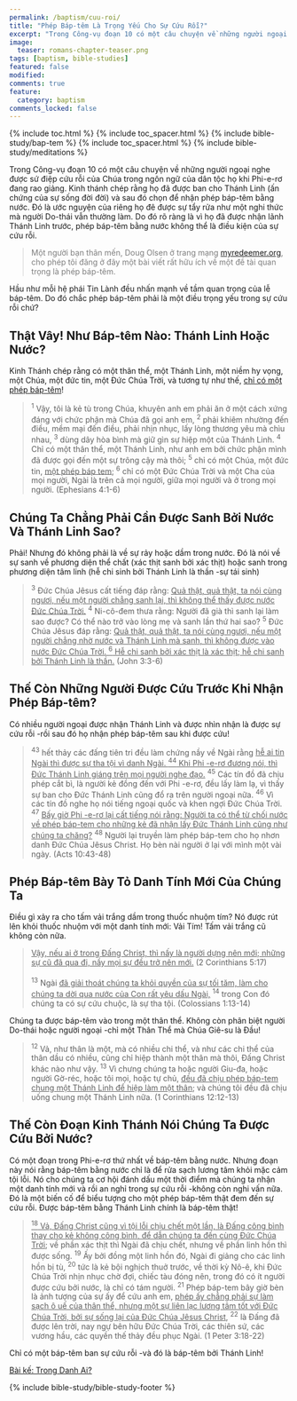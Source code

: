 ```yaml
---
permalink: /baptism/cuu-roi/
title: "Phép Báp-têm Là Trọng Yếu Cho Sự Cứu Rỗi?"
excerpt: "Trong Công-vụ đoạn 10 có một câu chuyện về những người ngoại nghe được sứ điệp cứu rỗi của Chúa trong ngôn ngữ của dân tộc họ khi Phi-e-rơ đang rao giảng. Kinh thánh chép rằng họ đã được ban cho Thánh Linh (ấn chứng của sự sống đời đời) và sau đó chọn để nhận phép báp-têm bằng nước. Đó là ước nguyện của riêng họ đê được sự tẩy rửa như một nghi thức mà người Do-thái vẫn thường làm. Do đó rõ ràng là vì họ đã được nhận lãnh Thánh Linh trước, phép báp-têm bằng nước không thể là điều kiện của sự cứu rỗi."
image: 
  teaser: romans-chapter-teaser.png
tags: [baptism, bible-studies]
featured: false
modified:
comments: true
feature:
  category: baptism
comments_locked: false
---
```


{% include toc.html %}
{% include toc_spacer.html %}
{% include bible-study/bap-tem %}
{% include toc_spacer.html %}
{% include bible-study/meditations %}

Trong Công-vụ đoạn 10 có một câu chuyện về những người ngoại nghe được sứ điệp cứu rỗi của Chúa trong ngôn ngữ của dân tộc họ khi Phi-e-rơ đang rao giảng. Kinh thánh chép rằng họ đã được ban cho Thánh Linh (ấn chứng của sự sống đời đời) và sau đó chọn để nhận phép báp-têm bằng nước. Đó là ước nguyện của riêng họ đê được sự tẩy rửa như một nghi thức mà người Do-thái vẫn thường làm. Do đó rõ ràng là vì họ đã được nhận lãnh Thánh Linh trước, phép báp-têm bằng nước không thể là điều kiện của sự cứu rỗi.

> <span style="color: rgba(0,0,0,0.5);">Một người bạn thân mến, Doug Olsen ở trang mạng <a href="http://myredeemer.org">myredeemer.org</a>, cho phép tôi đăng ở đây một bài viết rất hữu ích về một đề tài quan trọng là phép báp-têm.</span>

Hầu như mỗi hệ phái Tin Lành đều nhấn mạnh về tầm quan trọng của lễ báp-têm. Do đó chắc phép báp-têm phải là một điều trọng yếu trong sự cứu rỗi chứ?

## Thật Vây! Như Báp-têm Nào: Thánh Linh Hoặc Nước?

Kinh Thánh chép rằng có một thân thể, một Thánh Linh, một niềm hy vọng, một Chúa, một đức tin, một Đức Chúa Trời, và tương tự như thế, <u>chỉ có một phép báp-têm</u>!

> <sup>1</sup> Vậy, tôi là kẻ tù trong Chúa, khuyên anh em phải ăn ở một cách xứng đáng với chức phận mà Chúa đã gọi anh em, <sup>2</sup> phải khiêm nhường đến điều, mềm mại đến điều, phải nhịn nhục, lấy lòng thương yêu mà chìu nhau, <sup>3</sup> dùng dây hòa bình mà giữ gìn sự hiệp một của Thánh Linh. <sup>4</sup> Chỉ có một thân thể, một Thánh Linh, như anh em bởi chức phận mình đã được gọi đến một sự trông cậy mà thôi; <sup>5</sup> chỉ có một Chúa, một đức tin, <u>một phép báp tem</u>; <sup>6</sup> chỉ có một Ðức Chúa Trời và một Cha của mọi người, Ngài là trên cả mọi người, giữa mọi người và ở trong mọi người. (Ephesians 4:1-6)

## Chúng Ta Chẳng Phải Cần Được Sanh Bởi Nước Và Thánh Linh Sao?

Phải! Nhưng đó không phải là về sự rảy hoặc dầm trong nước. Đó là nói về sự sanh về phương diện thể chất (xác thịt sanh bởi xác thịt) hoặc sanh trong phương diện tâm linh (hễ chi sinh bởi Thánh Linh là thần -sự tái sinh)

> <sup>3</sup> Ðức Chúa Jêsus cất tiếng đáp rằng: <u>Quả thật, quả thật, ta nói cùng ngươi, nếu một người chẳng sanh lại, thì không thể thấy được nước Ðức Chúa Trời.</u> <sup>4</sup> Ni-cô-đem thưa rằng: Người đã già thì sanh lại làm sao được? Có thể nào trở vào lòng mẹ và sanh lần thứ hai sao? <sup>5</sup> Ðức Chúa Jêsus đáp rằng: <u>Quả thật, quả thật, ta nói cùng ngươi, nếu một người chẳng nhờ nước và Thánh Linh mà sanh, thì không được vào nước Ðức Chúa Trời. <sup>6</sup> Hễ chi sanh bởi xác thịt là xác thịt; hễ chi sanh bởi Thánh Linh là thần.</u> (John 3:3-6)

## Thế Còn Những Người Được Cứu Trước Khi Nhận Phép Báp-têm?

Có nhiều người ngoại được nhận Thánh Linh và được nhìn nhận là được sự cứu rỗi -rồi sau đó họ nhận phép báp-têm sau khi được cứu!

> <sup>43</sup> hết thảy các đấng tiên tri đều làm chứng nầy về Ngài rằng <u>hễ ai tin Ngài thì được sự tha tội vì danh Ngài. <sup>44</sup> Khi Phi -e-rơ đương nói, thì Ðức Thánh Linh giáng trên mọi người nghe đạo.</u> <sup>45</sup> Các tín đồ đã chịu phép cắt bì, là người kẻ đồng đến với Phi -e-rơ, đều lấy làm lạ, vì thấy sự ban cho Ðức Thánh Linh cũng đổ ra trên người ngoại nữa. <sup>46</sup> Vì các tín đồ nghe họ nói tiếng ngoại quốc và khen ngợi Ðức Chúa Trời. <sup>47</sup> <u>Bấy giờ Phi -e-rơ lại cất tiếng nói rằng: Người ta có thể từ chối nước về phép báp-tem cho những kẻ đã nhận lấy Ðức Thánh Linh cũng như chúng ta chăng?</u> <sup>48</sup> Người lại truyền làm phép báp-tem cho họ nhơn danh Ðức Chúa Jêsus Christ. Họ bèn nài người ở lại với mình một vài ngày. (Acts 10:43-48)

## Phép Báp-têm Bày Tỏ Danh Tính Mới Của Chúng Ta

Điều gì xảy ra cho tấm vải trắng dầm trong thuốc nhuộm tím? Nó được rút lên khỏi thuốc nhuộm với một danh tính mới: Vải Tím! Tấm vải trắng cũ không còn nữa.

> <u>Vậy, nếu ai ở trong Ðấng Christ, thì nấy là người dựng nên mới; những sự cũ đã qua đi, nầy mọi sự đều trở nên mới.</u> (2 Corinthians 5:17)
<br /><br />
<sup>13</sup> Ngài <u>đã giải thoát chúng ta khỏi quyền của sự tối tăm, làm cho chúng ta dời qua nước của Con rất yêu dấu Ngài,</u> <sup>14</sup> trong Con đó chúng ta có sự cứu chuộc, là sự tha tội. (Colossians 1:13-14)

Chúng ta được báp-têm vào trong một thân thể. Không còn phân biệt người Do-thái hoặc người ngoại -chỉ một Thân Thể mà Chúa Giê-su là Đầu!

> <sup>12</sup> Vả, như thân là một, mà có nhiều chi thể, và như các chi thể của thân dầu có nhiều, cũng chỉ hiệp thành một thân mà thôi, Ðấng Christ khác nào như vậy. <sup>13</sup> Vì chưng chúng ta hoặc người Giu-đa, hoặc người Gờ-réc, hoặc tôi mọi, hoặc tự chủ, <u>đều đã chịu phép báp-tem chung một Thánh Linh để hiệp làm một thân</u>; và chúng tôi đều đã chịu uống chung một Thánh Linh nữa. (1 Corinthians 12:12-13)

## Thế Còn Đoạn Kinh Thánh Nói Chúng Ta Được Cứu Bởi Nước?

Có một đoạn trong Phi-e-rơ thứ nhất về báp-têm bằng nước. Nhưng đoạn này nói rằng báp-têm bằng nước chỉ là để rửa sạch lương tâm khỏi mặc cảm tội lỗi. Nó cho chúng ta cơ hội đánh dấu một thời điểm mà chúng ta nhận một danh tính mới và rồi an nghỉ trong sự cứu rỗi -không còn nghi vấn nữa. Đó là một biến cố để biểu tượng cho một phép báp-têm thật đem đến sự cứu rỗi. Được báp-têm bằng Thánh Linh chính là báp-têm thật!

> <u><sup>18</sup> Vả, Ðấng Christ cũng vì tội lỗi chịu chết một lần, là Ðấng công bình thay cho kẻ không công bình, để dẫn chúng ta đến cùng Ðức Chúa Trời</u>; về phần xác thịt thì Ngài đã chịu chết, nhưng về phần linh hồn thì được sống. <sup>19</sup> Ấy bởi đồng một linh hồn đó, Ngài đi giảng cho các linh hồn bị tù, <sup>20</sup> tức là kẻ bội nghịch thuở trước, về thời kỳ Nô-ê, khi Ðức Chúa Trời nhịn nhục chờ đợi, chiếc tàu đóng nên, trong đó có ít người được cứu bởi nước, là chỉ có tám người. <sup>21</sup> Phép báp-tem bây giờ bèn là ảnh tượng của sự ấy để cứu anh em, <u>phép ấy chẳng phải sự làm sạch ô uế của thân thể, nhưng một sự liên lạc lương tâm tốt với Ðức Chúa Trời, bởi sự sống lại của Ðức Chúa Jêsus Christ</u>, <sup>22</sup> là Ðấng đã được lên trời, nay ngự bên hữu Ðức Chúa Trời, các thiên sứ, các vương hầu, các quyền thế thảy đều phục Ngài. (1 Peter 3:18-22)

Chỉ có một báp-têm ban sự cứu rỗi -và đó là báp-têm bởi Thánh Linh!

<a href="{{ site.url }}/baptism/trong-danh/">Bài kế: Trong Danh Ai?</a>

{% include bible-study/bible-study-footer %}
